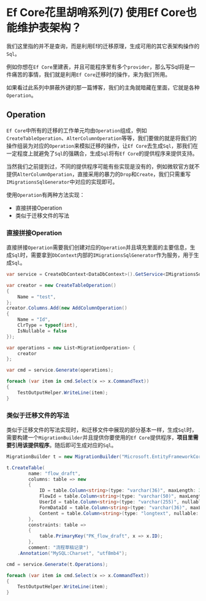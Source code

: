 # Ef Core花里胡哨系列(7) 使用Ef Core也能维护表架构？

我们这里指的并不是查询，而是利用Ef的迁移原理，生成可用的其它表架构操作的`Sql`。

例如你想在`Ef Core`里建表，并且可能程序里有多个`provider`，那么写Sql将是一件痛苦的事情，我们就是利用`Ef Core`迁移时的操作，来为我们所用。

如果看过此系列中屏蔽外键的那一篇博客，我们的主角就暗藏在里面，它就是各种`Operation`。

## Operation

`Ef Core`中所有的迁移的工作单元均由`Operation`组成，例如`CreateTableOperation`、`AlterColumnOperation`等等，我们要做的就是将我们的操作组装为对应的`Operation`来模拟迁移的操作，让`Ef Core`去生成`Sql`，那我们在一定程度上就避免了`Sql`的强耦合，生成`Sql`将有`Ef Core`的提供程序来提供支持。

当然我们之前提到过，不同的提供程序可能有些实现是没有的，例如微软官方就不提供`AlterColumnOperation`，直接采用的暴力的`Drop`和`Create`，我们只需重写`IMigrationsSqlGenerator`中对应的实现即可。

使用`Operation`有两种方法实现：

* 直接拼接Operation
* 类似于迁移文件的写法

### 直接拼接Operation

直接拼接`Operation`需要我们创建对应的`Operation`并且填充里面的主要信息，生成`Sql`时，需要拿到`DbContext`内部的`IMigrationsSqlGenerator`作为服务，用于生成`Sql`。

```csharp
var service = CreateDbContext<DataDbContext>().GetService<IMigrationsSqlGenerator>();

var creator = new CreateTableOperation()
{
    Name = "test",
};
creator.Columns.Add(new AddColumnOperation()
{
    Name = "Id",
    ClrType = typeof(int),
    IsNullable = false
});

var operations = new List<MigrationOperation> {
    creator
};

var cmd = service.Generate(operations);

foreach (var item in cmd.Select(x => x.CommandText))
{
    TestOutputHelper.WriteLine(item);
}
```

### 类似于迁移文件的写法

类似于迁移文件的写法实现时，和迁移文件中展现的部分基本一样，生成`Sql`时，需要构建一个`MigrationBuilder`并且提供你要使用的`Ef Core`提供程序，**项目里需要引用该提供程序**。随后即可生成对应的`Sql`。

```csharp
MigrationBuilder t = new MigrationBuilder("Microsoft.EntityFrameworkCore.SqlServer");

t.CreateTable(
        name: "flow_draft",
        columns: table => new
        {
            ID = table.Column<string>(type: "varchar(36)", maxLength: 36, nullable: false),
            FlowId = table.Column<string>(type: "varchar(50)", maxLength: 50, nullable: false, comment: "流程Id"),
            UserId = table.Column<string>(type: "varchar(255)", nullable: false, comment: "草稿提交人"),
            FormDataId = table.Column<string>(type: "varchar(36)", maxLength: 36, nullable: false, comment: "数据Id"),
            Content = table.Column<string>(type: "longtext", nullable: false, comment: "表单冗余数据")
        },
        constraints: table =>
        {
            table.PrimaryKey("PK_flow_draft", x => x.ID);
        },
        comment: "流程草稿记录")
    .Annotation("MySQL:Charset", "utf8mb4");

cmd = service.Generate(t.Operations);

foreach (var item in cmd.Select(x => x.CommandText))
{
    TestOutputHelper.WriteLine(item);
}
```

